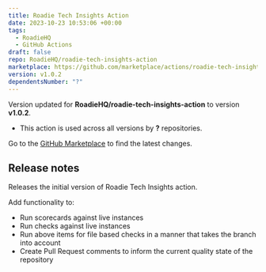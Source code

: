 ```yaml
---
title: Roadie Tech Insights Action
date: 2023-10-23 10:53:06 +00:00
tags:
  - RoadieHQ
  - GitHub Actions
draft: false
repo: RoadieHQ/roadie-tech-insights-action
marketplace: https://github.com/marketplace/actions/roadie-tech-insights-action
version: v1.0.2
dependentsNumber: "?"
---
```



Version updated for **RoadieHQ/roadie-tech-insights-action** to version **v1.0.2**.
- This action is used across all versions by **?** repositories.

Go to the [GitHub Marketplace](https://github.com/marketplace/actions/roadie-tech-insights-action) to find the latest changes.

## Release notes

Releases the initial version of Roadie Tech Insights action. 

Add functionality to:
* Run scorecards against live instances
* Run checks against live instances
* Run above items for file based checks in a manner that takes the branch into account
* Create Pull Request comments to inform the current quality state of the repository
